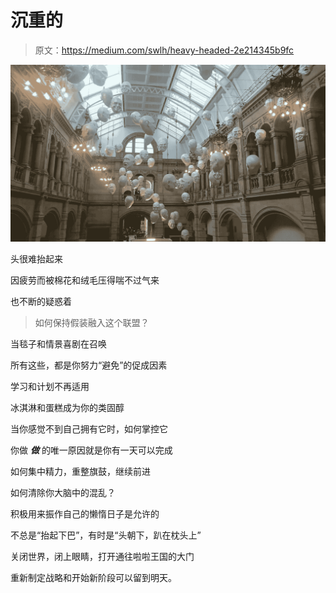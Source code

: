 # 沉重的

> 原文：<https://medium.com/swlh/heavy-headed-2e214345b9fc>

![](img/592e1d5d4a8d923e2fd548a6817faffb.png)

头很难抬起来

因疲劳而被棉花和绒毛压得喘不过气来

也不断的疑惑着

> 如何保持假装融入这个联盟？

当毯子和情景喜剧在召唤

所有这些，都是你努力“避免”的促成因素

学习和计划不再适用

冰淇淋和蛋糕成为你的类固醇

当你感觉不到自己拥有它时，如何掌控它

你做 ***做*** 的唯一原因就是你有一天可以完成

如何集中精力，重整旗鼓，继续前进

如何清除你大脑中的混乱？

积极用来振作自己的懒惰日子是允许的

不总是“抬起下巴”，有时是“头朝下，趴在枕头上”

关闭世界，闭上眼睛，打开通往啦啦王国的大门

重新制定战略和开始新阶段可以留到明天。